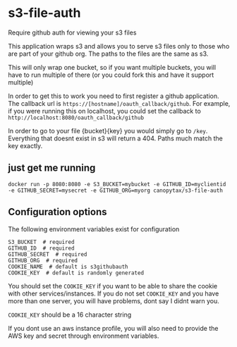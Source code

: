 # s3-file-auth
Require github auth for viewing your s3 files

This application wraps s3 and allows you to serve s3 files only to those 
who are part of your github org. The paths to the files are the same as s3.

This will only wrap one bucket, so if you want multiple buckets, you will have
to run multiple of there (or you could fork this and have it support multiple)

In order to get this to work you need to first register a github application.
The callback url is `https://[hostname]/oauth_callback/github`. 
For example, if you were running this on localhost, you could set the callback
to `http://localhost:8080/oauth_callback/github`

In order to go to your file {bucket}{key} you would simply go to `/key`. 
Everything that doesnt exist in s3 will return a 404. Paths much match the key
exactly.

## just get me running

```
docker run -p 8080:8080 -e S3_BUCKET=mybucket -e GITHUB_ID=myclientid -e GITHUB_SECRET=mysecret -e GITHUB_ORG=myorg canopytax/s3-file-auth
```

## Configuration options

The following environment variables exist for configuration

```
S3_BUCKET  # required
GITHUB_ID  # required
GITHUB_SECRET  # required
GITHUB_ORG  # required
COOKIE_NAME  # default is s3githubauth
COOKIE_KEY  # default is randomly generated
```

You should set the `COOKIE_KEY` if you want to be able to share the cookie with
 other services/instances. If you do not set `COOKIE_KEY` and you have more than
 one server, you will have problems, dont say I didnt warn you.

`COOKIE_KEY` should be a 16 character string

If you dont use an aws instance profile, you will also need to provide the AWS
key and secret through environment variables.